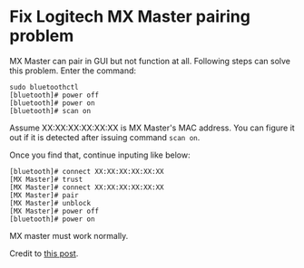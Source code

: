 # Fix Logitech MX Master pairing problem
MX Master can pair in GUI but not function at all. Following steps can solve this problem.
Enter the command:
```
sudo bluetoothctl
[bluetooth]# power off
[bluetooth]# power on
[bluetooth]# scan on
```
Assume XX:XX:XX:XX:XX:XX is MX Master's MAC address. You can figure it out if it is detected after issuing command `scan on`.

Once you find that, continue inputing like below:
```
[bluetooth]# connect XX:XX:XX:XX:XX:XX
[MX Master]# trust
[MX Master]# connect XX:XX:XX:XX:XX:XX
[MX Master]# pair
[MX Master]# unblock
[MX Master]# power off
[bluetooth]# power on
```
MX master must work normally.

Credit to [this post](https://askubuntu.com/a/769095).
